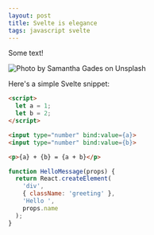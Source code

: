 ```yaml
---
layout: post
title: Svelte is elegance
tags: javascript svelte
---
```


Some text!

<!--more-->

![Photo by Samantha Gades on Unsplash]({{site.baseurl}}/assets/content{{page.path}}/samantha-gades-BlIhVfXbi9s-unsplash.jpg)

Here's a simple Svelte snippet:

```html
<script>
  let a = 1;
  let b = 2;
</script>

<input type="number" bind:value={a}>
<input type="number" bind:value={b}>

<p>{a} + {b} = {a + b}</p>
```

```js
function HelloMessage(props) {
  return React.createElement(
    'div',
    { className: 'greeting' },
    'Hello ',
    props.name
  );
}
```